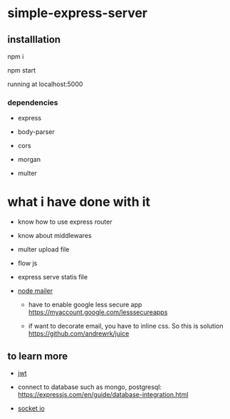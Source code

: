 # simple-express-server

## installlation
  npm i

  npm start

  running at localhost:5000

### dependencies
  - express

  - body-parser

  - cors

  - morgan

  - multer

# what i have done with it

  - know how to use express router

  - know about middlewares

  - multer upload file

  - flow js

  - express serve statis file

  - [node mailer](https://nodemailer.com/about/)

    - have to enable google less secure app https://myaccount.google.com/lesssecureapps

    - if want to decorate email, you have to inline css. So this is solution https://github.com/andrewrk/juice

## to learn more

  - [jwt](https://github.com/auth0/node-jsonwebtoken)

  - connect to database such as mongo, postgresql: https://expressjs.com/en/guide/database-integration.html

  - [socket io](https://socket.io/)
